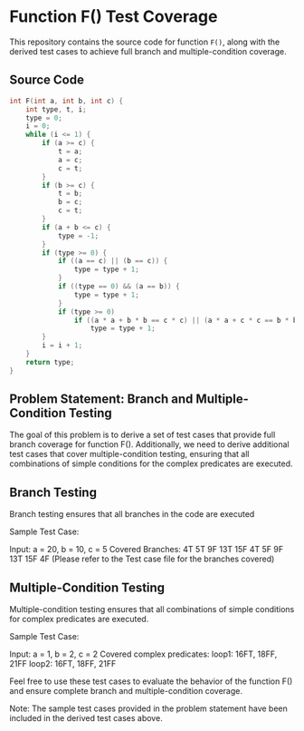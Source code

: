 # Function F() Test Coverage

This repository contains the source code for function `F()`, along with the derived test cases to achieve full branch and multiple-condition coverage.

## Source Code

```c
int F(int a, int b, int c) {
    int type, t, i;
    type = 0;
    i = 0;
    while (i <= 1) {
        if (a >= c) {
            t = a;
            a = c;
            c = t;
        }
        if (b >= c) {
            t = b;
            b = c;
            c = t;
        }
        if (a + b <= c) {
            type = -1;
        }
        if (type >= 0) {
            if ((a == c) || (b == c)) {
                type = type + 1;
            }
            if ((type == 0) && (a == b)) {
                type = type + 1;
            }
            if (type >= 0)
                if ((a * a + b * b == c * c) || (a * a + c * c == b * b))
                    type = type + 1;
        }
        i = i + 1;
    }
    return type;
}

```

## Problem Statement: Branch and Multiple-Condition Testing
The goal of this problem is to derive a set of test cases that provide full branch coverage for function F().
Additionally, we need to derive additional test cases that cover multiple-condition testing, ensuring that all combinations of simple conditions for the complex predicates are executed.

## Branch Testing
Branch testing ensures that all branches in the code are executed
 
Sample Test Case:

Input: a = 20, b = 10, c = 5
Covered Branches: 4T 5T 9F 13T 15F 4T 5F 9F 13T 15F 4F (Please refer to the Test case file for the branches covered)

## Multiple-Condition Testing
Multiple-condition testing ensures that all combinations of simple conditions for complex predicates are executed. 

Sample Test Case:

Input: a = 1, b = 2, c = 2
Covered complex predicates: 
loop1: 16FT, 18FF, 21FF 
loop2: 16FT, 18FF, 21FF 


Feel free to use these test cases to evaluate the behavior of the function F() and ensure complete branch and multiple-condition coverage.

Note: The sample test cases provided in the problem statement have been included in the derived test cases above.
